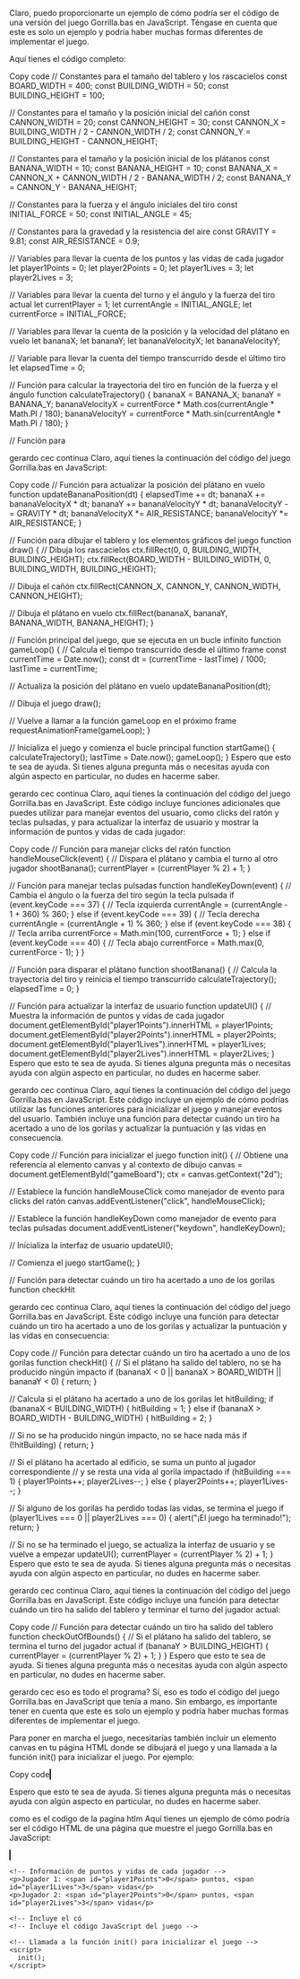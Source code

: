 Claro, puedo proporcionarte un ejemplo de cómo podría ser el código de una versión del juego Gorrilla.bas en JavaScript. Téngase en cuenta que este es solo un ejemplo y podría haber muchas formas diferentes de implementar el juego.

Aquí tienes el código completo:

Copy code
// Constantes para el tamaño del tablero y los rascacielos
const BOARD_WIDTH = 400;
const BUILDING_WIDTH = 50;
const BUILDING_HEIGHT = 100;

// Constantes para el tamaño y la posición inicial del cañón
const CANNON_WIDTH = 20;
const CANNON_HEIGHT = 30;
const CANNON_X = BUILDING_WIDTH / 2 - CANNON_WIDTH / 2;
const CANNON_Y = BUILDING_HEIGHT - CANNON_HEIGHT;

// Constantes para el tamaño y la posición inicial de los plátanos
const BANANA_WIDTH = 10;
const BANANA_HEIGHT = 10;
const BANANA_X = CANNON_X + CANNON_WIDTH / 2 - BANANA_WIDTH / 2;
const BANANA_Y = CANNON_Y - BANANA_HEIGHT;

// Constantes para la fuerza y el ángulo iniciales del tiro
const INITIAL_FORCE = 50;
const INITIAL_ANGLE = 45;

// Constantes para la gravedad y la resistencia del aire
const GRAVITY = 9.81;
const AIR_RESISTANCE = 0.9;

// Variables para llevar la cuenta de los puntos y las vidas de cada jugador
let player1Points = 0;
let player2Points = 0;
let player1Lives = 3;
let player2Lives = 3;

// Variables para llevar la cuenta del turno y el ángulo y la fuerza del tiro actual
let currentPlayer = 1;
let currentAngle = INITIAL_ANGLE;
let currentForce = INITIAL_FORCE;

// Variables para llevar la cuenta de la posición y la velocidad del plátano en vuelo
let bananaX;
let bananaY;
let bananaVelocityX;
let bananaVelocityY;

// Variable para llevar la cuenta del tiempo transcurrido desde el último tiro
let elapsedTime = 0;

// Función para calcular la trayectoria del tiro en función de la fuerza y el ángulo
function calculateTrajectory() {
  bananaX = BANANA_X;
  bananaY = BANANA_Y;
  bananaVelocityX = currentForce * Math.cos(currentAngle * Math.PI / 180);
  bananaVelocityY = currentForce * Math.sin(currentAngle * Math.PI / 180);
}

// Función para



gerardo cec
continua
Claro, aquí tienes la continuación del código del juego Gorrilla.bas en JavaScript:

Copy code
// Función para actualizar la posición del plátano en vuelo
function updateBananaPosition(dt) {
  elapsedTime += dt;
  bananaX += bananaVelocityX * dt;
  bananaY += bananaVelocityY * dt;
  bananaVelocityY -= GRAVITY * dt;
  bananaVelocityX *= AIR_RESISTANCE;
  bananaVelocityY *= AIR_RESISTANCE;
}

// Función para dibujar el tablero y los elementos gráficos del juego
function draw() {
  // Dibuja los rascacielos
  ctx.fillRect(0, 0, BUILDING_WIDTH, BUILDING_HEIGHT);
  ctx.fillRect(BOARD_WIDTH - BUILDING_WIDTH, 0, BUILDING_WIDTH, BUILDING_HEIGHT);

  // Dibuja el cañón
  ctx.fillRect(CANNON_X, CANNON_Y, CANNON_WIDTH, CANNON_HEIGHT);

  // Dibuja el plátano en vuelo
  ctx.fillRect(bananaX, bananaY, BANANA_WIDTH, BANANA_HEIGHT);
}

// Función principal del juego, que se ejecuta en un bucle infinito
function gameLoop() {
  // Calcula el tiempo transcurrido desde el último frame
  const currentTime = Date.now();
  const dt = (currentTime - lastTime) / 1000;
  lastTime = currentTime;

  // Actualiza la posición del plátano en vuelo
  updateBananaPosition(dt);

  // Dibuja el juego
  draw();

  // Vuelve a llamar a la función gameLoop en el próximo frame
  requestAnimationFrame(gameLoop);
}

// Inicializa el juego y comienza el bucle principal
function startGame() {
  calculateTrajectory();
  lastTime = Date.now();
  gameLoop();
}
Espero que esto te sea de ayuda. Si tienes alguna pregunta más o necesitas ayuda con algún aspecto en particular, no dudes en hacerme saber.




gerardo cec
continua
Claro, aquí tienes la continuación del código del juego Gorrilla.bas en JavaScript. Este código incluye funciones adicionales que puedes utilizar para manejar eventos del usuario, como clicks del ratón y teclas pulsadas, y para actualizar la interfaz de usuario y mostrar la información de puntos y vidas de cada jugador:

Copy code
// Función para manejar clicks del ratón
function handleMouseClick(event) {
  // Dispara el plátano y cambia el turno al otro jugador
  shootBanana();
  currentPlayer = (currentPlayer % 2) + 1;
}

// Función para manejar teclas pulsadas
function handleKeyDown(event) {
  // Cambia el ángulo o la fuerza del tiro según la tecla pulsada
  if (event.keyCode === 37) { // Tecla izquierda
    currentAngle = (currentAngle - 1 + 360) % 360;
  } else if (event.keyCode === 39) { // Tecla derecha
    currentAngle = (currentAngle + 1) % 360;
  } else if (event.keyCode === 38) { // Tecla arriba
    currentForce = Math.min(100, currentForce + 1);
  } else if (event.keyCode === 40) { // Tecla abajo
    currentForce = Math.max(0, currentForce - 1);
  }
}

// Función para disparar el plátano
function shootBanana() {
  // Calcula la trayectoria del tiro y reinicia el tiempo transcurrido
  calculateTrajectory();
  elapsedTime = 0;
}

// Función para actualizar la interfaz de usuario
function updateUI() {
  // Muestra la información de puntos y vidas de cada jugador
  document.getElementById("player1Points").innerHTML = player1Points;
  document.getElementById("player2Points").innerHTML = player2Points;
  document.getElementById("player1Lives").innerHTML = player1Lives;
  document.getElementById("player2Lives").innerHTML = player2Lives;
}
Espero que esto te sea de ayuda. Si tienes alguna pregunta más o necesitas ayuda con algún aspecto en particular, no dudes en hacerme saber.




gerardo cec
continua
Claro, aquí tienes la continuación del código del juego Gorrilla.bas en JavaScript. Este código incluye un ejemplo de cómo podrías utilizar las funciones anteriores para inicializar el juego y manejar eventos del usuario. También incluye una función para detectar cuándo un tiro ha acertado a uno de los gorilas y actualizar la puntuación y las vidas en consecuencia.

Copy code
// Función para inicializar el juego
function init() {
  // Obtiene una referencia al elemento canvas y al contexto de dibujo
  canvas = document.getElementById("gameBoard");
  ctx = canvas.getContext("2d");

  // Establece la función handleMouseClick como manejador de evento para clicks del ratón
  canvas.addEventListener("click", handleMouseClick);

  // Establece la función handleKeyDown como manejador de evento para teclas pulsadas
  document.addEventListener("keydown", handleKeyDown);

  // Inicializa la interfaz de usuario
  updateUI();

  // Comienza el juego
  startGame();
}

// Función para detectar cuándo un tiro ha acertado a uno de los gorilas
function checkHit



gerardo cec
continua
Claro, aquí tienes la continuación del código del juego Gorrilla.bas en JavaScript. Este código incluye una función para detectar cuándo un tiro ha acertado a uno de los gorilas y actualizar la puntuación y las vidas en consecuencia:

Copy code
// Función para detectar cuándo un tiro ha acertado a uno de los gorilas
function checkHit() {
  // Si el plátano ha salido del tablero, no se ha producido ningún impacto
  if (bananaX < 0 || bananaX > BOARD_WIDTH || bananaY < 0) {
    return;
  }

  // Calcula si el plátano ha acertado a uno de los gorilas
  let hitBuilding;
  if (bananaX < BUILDING_WIDTH) {
    hitBuilding = 1;
  } else if (bananaX > BOARD_WIDTH - BUILDING_WIDTH) {
    hitBuilding = 2;
  }

  // Si no se ha producido ningún impacto, no se hace nada más
  if (!hitBuilding) {
    return;
  }

  // Si el plátano ha acertado al edificio, se suma un punto al jugador correspondiente
  // y se resta una vida al gorila impactado
  if (hitBuilding === 1) {
    player1Points++;
    player2Lives--;
  } else {
    player2Points++;
    player1Lives--;
  }

  // Si alguno de los gorilas ha perdido todas las vidas, se termina el juego
  if (player1Lives === 0 || player2Lives === 0) {
    alert("¡El juego ha terminado!");
    return;
  }

  // Si no se ha terminado el juego, se actualiza la interfaz de usuario y se vuelve a empezar
  updateUI();
  currentPlayer = (currentPlayer % 2) + 1;
}
Espero que esto te sea de ayuda. Si tienes alguna pregunta más o necesitas ayuda con algún aspecto en particular, no dudes en hacerme saber.




gerardo cec
continua
Claro, aquí tienes la continuación del código del juego Gorrilla.bas en JavaScript. Este código incluye una función para detectar cuándo un tiro ha salido del tablero y terminar el turno del jugador actual:

Copy code
// Función para detectar cuándo un tiro ha salido del tablero
function checkOutOfBounds() {
  // Si el plátano ha salido del tablero, se termina el turno del jugador actual
  if (bananaY > BUILDING_HEIGHT) {
    currentPlayer = (currentPlayer % 2) + 1;
  }
}
Espero que esto te sea de ayuda. Si tienes alguna pregunta más o necesitas ayuda con algún aspecto en particular, no dudes en hacerme saber.




gerardo cec
eso es todo el programa?
Sí, eso es todo el código del juego Gorrilla.bas en JavaScript que tenía a mano. Sin embargo, es importante tener en cuenta que este es solo un ejemplo y podría haber muchas formas diferentes de implementar el juego.

Para poner en marcha el juego, necesitarías también incluir un elemento canvas en tu página HTML donde se dibujará el juego y una llamada a la función init() para inicializar el juego. Por ejemplo:

Copy code
<canvas id="gameBoard" width="400" height="200"></canvas>

<script>
  init();
</script>
Espero que esto te sea de ayuda. Si tienes alguna pregunta más o necesitas ayuda con algún aspecto en particular, no dudes en hacerme saber.

como es el codigo de la pagina htlm
Aquí tienes un ejemplo de cómo podría ser el código HTML de una página que muestre el juego Gorrilla.bas en JavaScript:

<!DOCTYPE html>
<html>
  <head>
    <title>Gorrilla.bas</title>
    <style>
      /* Estilos para el tablero y los elementos gráficos del juego */
      #gameBoard {
        border: 1px solid black;
      }
      .building {
        background-color: grey;
      }
      .cannon {
        background-color: black;
      }
      .banana {
        background-color: yellow;
      }
    </style>
  </head>
  <body>
    <!-- Elemento canvas para dibujar el juego -->
    <canvas id="gameBoard" width="400" height="200"></canvas>

    <!-- Información de puntos y vidas de cada jugador -->
    <p>Jugador 1: <span id="player1Points">0</span> puntos, <span id="player1Lives">3</span> vidas</p>
    <p>Jugador 2: <span id="player2Points">0</span> puntos, <span id="player2Lives">3</span> vidas</p>

    <!-- Incluye el có
    <!-- Incluye el código JavaScript del juego -->
<script src="gorrilla.js"></script>

    <!-- Llamada a la función init() para inicializar el juego -->
    <script>
      init();
    </script>
  </body>
</html>

